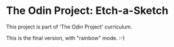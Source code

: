 # The Odin Project: Etch-a-Sketch
This project is part of 'The Odin Project' curriculum.

This is the final version, with "rainbow" mode. :-)
